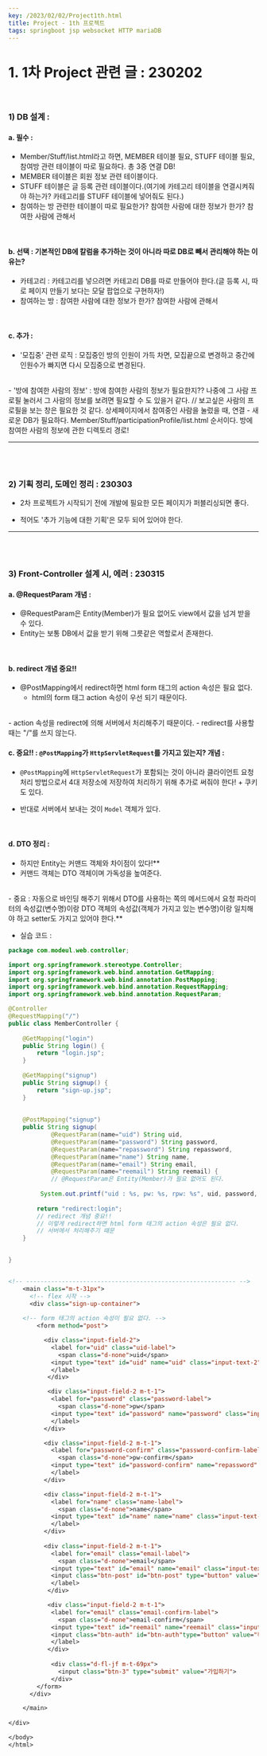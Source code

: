 ```yaml
---
key: /2023/02/02/Project1th.html
title: Project - 1th 프로젝트 
tags: springboot jsp websocket HTTP mariaDB
---
```


# 1. 1차 Project 관련 글 : 230202

<br>	

### 1) DB 설계 :

#### a. 필수 : 

- Member/Stuff/list.html라고 하면, MEMBER 테이블 필요, STUFF 테이블 필요, 참여방 관련 테이블이 따로 필요하다. 총 3중 연결 DB!
- MEMBER 테이블은 회원 정보 관련 테이블이다. 
- STUFF 테이블은 글 등록 관련 테이블이다.(여기에 카테고리 테이블을 연결시켜줘야 하는가? 카테고리를 STUFF 테이블에 넣어줘도 된다.)	
- 참여하는 방 관련한 테이블이 따로 필요한가? 참여한 사람에 대한 정보가 한가? 참여한 사람에 관해서  


<br>

#### b. 선택 : 기본적인 DB에 칼럼을 추가하는 것이 아니라 따로 DB로 빼서 관리해야 하는 이유는?  

- 카테고리 : 카테고리를 넣으려면 카테고리 DB를 따로 만들어야 한다.(글 등록 시, 따로 페이지 만들기 보다는 모달 팝업으로 구현하자!) 
- 참여하는 방 : 참여한 사람에 대한 정보가 한가? 참여한 사람에 관해서  

<br>	

#### c.  추가 :

- '모집중' 관련 로직 : 모집중인 방의 인원이 가득 차면, 모집끝으로 변경하고 중간에 인원수가 빠지면 다시 모집중으로 변경된다. 

<br>
- '방에 참여한 사람의 정보' : 방에 참여한 사람의 정보가 필요한지?? 나중에 그 사람 프로필 눌러서 그 사람의 정보를 보려면 필요할 수 도 있을거 같다. // 보고싶은 사람의 프로필을 보는 창은 필요한 것 같다. 상세페이지에서 참여중인 사람을 눌렀을 때, 연결
	- 새로운 DB가 필요하다. Member/Stuff/participationProfile/list.html 순서이다. 방에 참여한 사람의 정보에 관한 디렉토리 경로! 

---

<br>	<br>	

### 2) 기획 정리, 도메인 정리 : 230303

- 2차 프로젝트가 시작되기 전에 개발에 필요한 모든 페이지가 퍼블리싱되면 좋다.

- 적어도 '추가 기능에 대한 기획'은 모두 되어 있어야 한다. 


---

<br><br>

### 3) Front-Controller 설계 시, 에러 : 230315

#### a. @RequestParam 개념 : 

- @RequestParam은 Entity(Member)가 필요 없어도 view에서 값을 넘겨 받을 수 있다.
- Entity는 보통 DB에서 값을 받기 위해 그릇같은 역할로서 존재한다.

<br>

#### b. redirect 개념 중요!!

- @PostMapping에서 redirect하면 html form 태그의 action 속성은 필요 없다.
	- html의 form 태그 action 속성이 우선 되기 때문이다. 

<br>
- action 속성을 redirect에 의해 서버에서 처리해주기 때문이다.
- redirect를 사용할 때는 "/"를 쓰지 않는다.

<br>

#### c. 중요!! : `@PostMapping`가 `HttpServletRequest`를 가지고 있는지? 개념 : 

- `@PostMapping`에 `HttpServletRequest`가 포함되는 것이 아니라 클라이언트 요청 처리 방법으로서 4대 저장소에 저장하여 처리하기 위해 추가로 써줘야 한다! + 쿠키도 있다.

- 반대로 서버에서 보내는 것이 `Model` 객체가 있다.

<br>

#### d. DTO 정리 : 

- 하지만 Entity는 커맨드 객체와 차이점이 있다!**
- 커맨드 객체는 DTO 객체이며 가독성을 높여준다. 

<br>
- 중요 : 자동으로 바인딩 해주기 위해서 DTO를 사용하는 쪽의 메서드에서 요청 파라미터의 속성값(변수명)이랑 DTO 객체의 속성값(객체가 가지고 있는 변수명)이랑 일치해야 하고 setter도 가지고 있어야 한다.**


<br>

- 실습 코드 :

```java
package com.modeul.web.controller;

import org.springframework.stereotype.Controller;
import org.springframework.web.bind.annotation.GetMapping;
import org.springframework.web.bind.annotation.PostMapping;
import org.springframework.web.bind.annotation.RequestMapping;
import org.springframework.web.bind.annotation.RequestParam;

@Controller
@RequestMapping("/")
public class MemberController {
	
	@GetMapping("login")
	public String login() {
		return "login.jsp";	
	}
	
	@GetMapping("signup")
	public String signup() {
		return "sign-up.jsp";
	}
	
	
	@PostMapping("signup")
	public String signup(
			@RequestParam(name="uid") String uid,
			@RequestParam(name="password") String password,
			@RequestParam(name="repassword") String repassword,
			@RequestParam(name="name") String name,
			@RequestParam(name="email") String email,
			@RequestParam(name="reemail") String reemail) {
			// @RequestParam은 Entity(Member)가 필요 없어도 된다. 
		
		 System.out.printf("uid : %s, pw: %s, rpw: %s", uid, password, repassword);
		
		return "redirect:login";	
		// redirect 개념 중요!!
		// 이렇게 redirect하면 html form 태그의 action 속성은 필요 없다.
		// 서버에서 처리해주기 때문
	}
	

}

```

```jsp

<!-- ----------------------------------------------------------- -->
    <main class="m-t-31px">
      <!-- flex 시작 -->
      <div class="sign-up-container">
       
	<!-- form 태그의 action 속성이 필요 없다. -->
        <form method="post">

          <div class="input-field-2">
            <label for="uid" class="uid-label">
              <span class="d-none">uid</span>
            <input type="text" id="uid" name="uid" class="input-text-2" placeholder="아이디를 입력해주세요.">
            </label>
           </div>

           <div class="input-field-2 m-t-1">
            <label for="password" class="password-label">
              <span class="d-none">pw</span>
            <input type="text" id="password" name="password" class="input-text-2" placeholder="비밀번호를 입력해주세요.">
            </label>
          </div>

          <div class="input-field-2 m-t-1">
            <label for="password-confirm" class="password-confirm-label">
              <span class="d-none">pw-confirm</span>
            <input type="text" id="password-confirm" name="repassword" class="input-text-2" placeholder="비밀번호를 다시 입력해주세요.">
            </label>
          </div>

          <div class="input-field-2 m-t-1">
            <label for="name" class="name-label">
              <span class="d-none">name</span>
            <input type="text" id="name" name="name" class="input-text-2" placeholder="이름을 입력해주세요.">
            </label>
          </div>
  
          <div class="input-field-2 m-t-1">
            <label for="email" class="email-label">
              <span class="d-none">email</span>
            <input type="text" id="email" name="email" class="input-text-2" placeholder="이메일을 입력해주세요.">
            <input class="btn-post" id="btn-post" type="button" value="전송">
            </label>
           </div>

           <div class="input-field-2 m-t-1">
            <label for="email" class="email-confirm-label">
              <span class="d-none">email-confirm</span>
            <input type="text" id="reemail" name="reemail" class="input-text-2" placeholder="이메일 인증번호를 입력해주세요.">
            <input class="btn-auth" id="btn-auth"type="button" value="확인">
            </label>
           </div>
            
            <div class="d-fl-jf m-t-69px">
              <input class="btn-3" type="submit" value="가입하기">
            </div>
        </form>
      </div>

    </main>
  
</div>

</body>
</html>

```


	